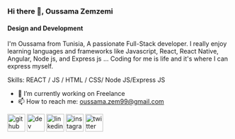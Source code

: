 ### Hi there 👋, Oussama Zemzemi
#### Design and Development
I'm Oussama from Tunisia, A passionate Full-Stack developer. I really enjoy learning languages and frameworks like Javascript, React, React Native, Angular, Node js, and Express js ... Coding for me is life and it's where I can express myself.

Skills:  REACT / JS / HTML / CSS/ Node JS/Express JS

- 🔭 I’m currently working on Freelance 
- 📫 How to reach me: oussama.zem99@gmail.com 


[<img src='https://cdn.jsdelivr.net/npm/simple-icons@3.0.1/icons/github.svg' alt='github' height='40'>](https://github.com/oussama-zemzemi)  [<img src='https://cdn.jsdelivr.net/npm/simple-icons@3.0.1/icons/dev-dot-to.svg' alt='dev' height='40'>](https://dev.to/oussamazemzemi)  [<img src='https://cdn.jsdelivr.net/npm/simple-icons@3.0.1/icons/linkedin.svg' alt='linkedin' height='40'>](https://www.linkedin.com/in/https://www.linkedin.com/in/oussama-zemzemi-17085b197//)  [<img src='https://cdn.jsdelivr.net/npm/simple-icons@3.0.1/icons/instagram.svg' alt='instagram' height='40'>](https://www.instagram.com/https://www.instagram.com/iamoussema//)  [<img src='https://cdn.jsdelivr.net/npm/simple-icons@3.0.1/icons/twitter.svg' alt='twitter' height='40'>](https://twitter.com/https://twitter.com/sketchboyie2)  






